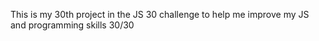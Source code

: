 This is my 30th project in the JS 30 challenge to help me improve my JS and programming skills 30/30

